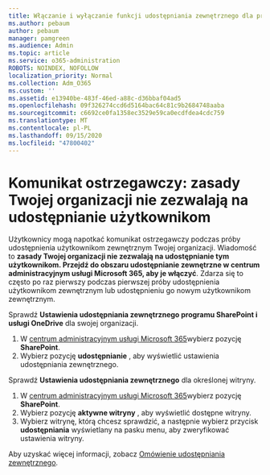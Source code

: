 ```yaml
---
title: Włączanie i wyłączanie funkcji udostępniania zewnętrznego dla programu SharePoint
ms.author: pebaum
author: pebaum
manager: pamgreen
ms.audience: Admin
ms.topic: article
ms.service: o365-administration
ROBOTS: NOINDEX, NOFOLLOW
localization_priority: Normal
ms.collection: Adm_O365
ms.custom: ''
ms.assetid: e13940be-483f-46ed-a88c-d36bbaf04ad5
ms.openlocfilehash: 09f326274ccd6d5164bac64c81c9b2684748aaba
ms.sourcegitcommit: c6692ce0fa1358ec3529e59ca0ecdfdea4cdc759
ms.translationtype: MT
ms.contentlocale: pl-PL
ms.lasthandoff: 09/15/2020
ms.locfileid: "47800402"
---
```

# <a name="warning-message-your-organizations-policies-dont-allow-you-to-share-with-these-users"></a>Komunikat ostrzegawczy: zasady Twojej organizacji nie zezwalają na udostępnianie użytkownikom

Użytkownicy mogą napotkać komunikat ostrzegawczy podczas próby udostępnienia użytkownikom zewnętrznym Twojej organizacji. Wiadomość to **zasady Twojej organizacji nie zezwalają na udostępnianie tym użytkownikom. Przejdź do obszaru udostępnianie zewnętrzne w centrum administracyjnym usługi Microsoft 365, aby je włączyć**. Zdarza się to często po raz pierwszy podczas pierwszej próby udostępnienia użytkownikom zewnętrznym lub udostępnieniu go nowym użytkownikom zewnętrznym.

Sprawdź **Ustawienia udostępniania zewnętrznego programu SharePoint i usługi OneDrive** dla swojej organizacji.

1. W [centrum administracyjnym usługi Microsoft 365](https://admin.microsoft.com/AdminPortal/Home#/homepage">https://admin.microsoft.com/)wybierz pozycję **SharePoint**.
3. Wybierz pozycję **udostępnianie** , aby wyświetlić ustawienia udostępniania zewnętrznego.

Sprawdź **Ustawienia udostępniania zewnętrznego** dla określonej witryny.

1. W [centrum administracyjnym usługi Microsoft 365](https://admin.microsoft.com/AdminPortal/Home#/homepage">https://admin.microsoft.com/)wybierz pozycję **SharePoint**.
2. Wybierz pozycję **aktywne witryny** , aby wyświetlić dostępne witryny.
3. Wybierz witrynę, którą chcesz sprawdzić, a następnie wybierz przycisk **udostępniania** wyświetlany na pasku menu, aby zweryfikować ustawienia witryny.

Aby uzyskać więcej informacji, zobacz [Omówienie udostępniania zewnętrznego](https://docs.microsoft.com/sharepoint/external-sharing-overview).